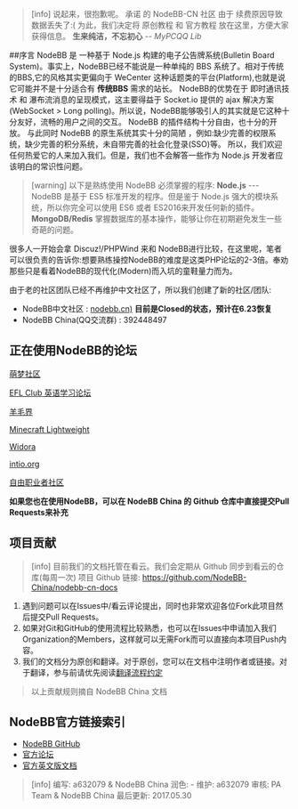 >[info] 说起来，很抱歉呢。
> 承诺 的 NodeBB-CN 社区 由于 续费原因导致数据丢失了:(
> 为此，我们决定将 原创教程 和 官方教程 放在这里，方便大家获得信息。
> **生来纯洁，不忘初心** *-- MyPCQQ Lib*

##序言
NodeBB 是 一种基于 Node.js 构建的电子公告牌系统(Bulletin Board System)。事实上，NodeBB已经不能说是一种单纯的 BBS 系统了。相对于传统的BBS,它的风格其实更偏向于 WeCenter 这种话题类的平台(Platform),也就是说它可能并不是十分适合有 **传统BBS** 需求的站长。
NodeBB的优势在于 即时通讯技术 和 瀑布流消息的呈现模式，这主要得益于 Socket.io 提供的 ajax 解决方案(WebSocket > Long polling)。所以说，NodeBB能够吸引人的其实就是它这种十分友好，流畅的用户之间的交互。
NodeBB 的插件结构十分自由，也十分的开放。 与此同时 NodeBB 的原生系统其实十分的简陋 ，例如:缺少完善的权限系统，缺少完善的积分系统，未自带完善的社会化登录(SSO)等。
所以，我们欢迎任何热爱它的人来加入我们。但是，我们也不会解答一些作为 Node.js 开发者应该明白的常识性问题。
>[warning] 以下是熟练使用 NodeBB 必须掌握的程序:
> **Node.js** --- NodeBB 是基于 ES5 标准开发的程序。但是鉴于 Node.js 强大的模块系统，所以你完全可以使用 ES6 或者 ES2016来开发任何新的插件。
> **MongoDB/Redis** 掌握数据库的基本操作，能够让你在初期避免发生一些奇葩的问题。

很多人一开始会拿 Discuz!/PHPWind 来和 NodeBB进行比较，在这里呢，笔者可以很负责的告诉你:想要熟练操控NodeBB的难度是这类PHP论坛的2-3倍。奉劝那些只是看着NodeBB的现代化(Modern)而入坑的童鞋量力而为。

由于老的社区团队已经不再维护中文社区了，所以我们创建了新的社区/团队:
* NodeBB中文社区 : [nodebb.cn)](http://nodebb.cn.org) **目前是Closed的状态，预计在6.23恢复**
* NodeBB China(QQ交流群) : 392448497

## 正在使用NodeBB的论坛
[萌梦社区](http://qtdream.com/ "萌梦社区")

[EFL Club 英语学习论坛](http://forum.eflclub.me/ "EFL Club")

[羊毛界](http://yangmaojie.com "羊毛界")

[Minecraft Lightweight](http://mc.soaryun.com/ "Minecraft Lightweight")

[Widora](http://sns.widora.io "Widora")

[intio.org](http://intio.org/ "intio.org")

[自由职业者社区](https://v2mm.tech/categories/ "v2mm")

**如果您也在使用NodeBB，可以在 NodeBB China 的 Github 仓库中直接提交Pull Requests来补充**

## 项目贡献
>[info] 目前我们的文档托管在看云。我们会定期从 Github 同步到看云的仓库(每周一次)
> 项目 Github 链接: https://github.com/NodeBB-China/nodebb-cn-docs

1. 遇到问题可以在Issues中/看云评论提出，同时也非常欢迎各位Fork此项目然后提交Pull Requests。
2. 如果对Git和GitHub的使用流程比较熟悉，也可以在Issues中申请加入我们Organization的Members，这样就可以无需Fork而可以直接向本项目Push内容。
3. 我们的文档分为原创和翻译。对于原创，您可以在文档中注明作者或链接。对于翻译，参与前请优先阅读[翻译流程约定](官方教程翻译/翻译流程约定.md)

>以上贡献规则摘自 NodeBB China 文档

## NodeBB官方链接索引

* [NodeBB GitHub](https://github.com/NodeBB/NodeBB)
* [官方论坛](https://community.nodebb.org/)
* [官方英文版文档](https://docs.nodebb.org/en/latest/)

>[info] 编写: a632079 & NodeBB China
润色: -
维护: a632079
审核: PA Team & NodeBB China
最后更新: 2017.05.30